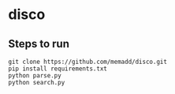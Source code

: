 # disco

## Steps to run 

```
git clone https://github.com/memadd/disco.git
pip install requirements.txt
python parse.py
python search.py
```
